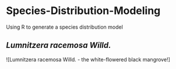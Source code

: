 # Species-Distribution-Modeling

Using R to generate a species distribution model

## *Lumnitzera racemosa Willd.*

![Lumnitzera racemosa Willd. - the white-flowered black mangrove!]
